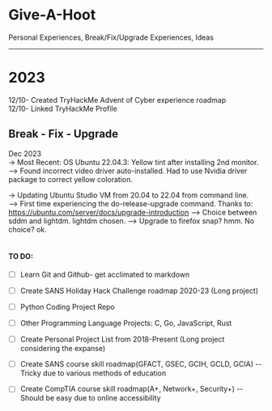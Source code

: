 # Give-A-Hoot
Personal Experiences, Break/Fix/Upgrade Experiences, Ideas <br>
**************************************************
# 2023<br>
12/10- Created TryHackMe Advent of Cyber experience roadmap <br>
12/10- Linked TryHackMe Profile <br>

## Break - Fix - Upgrade
Dec 2023<br>
-> Most Recent: OS Ubuntu 22.04.3: Yellow tint after installing 2nd monitor.  
  --> Found incorrect video driver auto-installed.  Had to use Nvidia driver package to correct yellow coloration.

-> Updating Ubuntu Studio VM from 20.04 to 22.04 from command line.  
  --> First time experiencing the do-release-upgrade command.  Thanks to: https://ubuntu.com/server/docs/upgrade-introduction
  --> Choice between sddm and lightdm.  lightdm chosen.
  --> Upgrade to firefox snap?  hmm.  No choice?  ok.  
  <br>

#### TO DO:
- [ ] Learn Git and Github- get acclimated to markdown
- [ ] Create SANS Holiday Hack Challenge roadmap 2020-23 (Long project)
- [ ] Python Coding Project Repo
- [ ] Other Programming Language Projects: C, Go, JavaScript, Rust
- [ ] Create Personal Project List from 2018-Present (Long project considering the expanse)
- [ ] Create SANS course skill roadmap(GFACT, GSEC, GCIH, GCLD, GCIA) --Tricky due to various methods of education
- [ ] Create CompTIA course skill roadmap(A+, Network+, Security+) --Should be easy due to online accessibility
      
